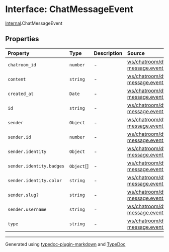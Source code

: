 # Interface: ChatMessageEvent

[Internal](../index.md).ChatMessageEvent

## Properties

| Property | Type | Description | Source |
| :------ | :------ | :------ | :------ |
| `chatroom_id` | `number` | - | [ws/chatroom/dto/chat-message.event.ts:12](https://github.com/zSoulweaver/kient/blob/cb3a38e/src/ws/chatroom/dto/chat-message.event.ts#L12) |
| `content` | `string` | - | [ws/chatroom/dto/chat-message.event.ts:13](https://github.com/zSoulweaver/kient/blob/cb3a38e/src/ws/chatroom/dto/chat-message.event.ts#L13) |
| `created_at` | `Date` | - | [ws/chatroom/dto/chat-message.event.ts:15](https://github.com/zSoulweaver/kient/blob/cb3a38e/src/ws/chatroom/dto/chat-message.event.ts#L15) |
| `id` | `string` | - | [ws/chatroom/dto/chat-message.event.ts:11](https://github.com/zSoulweaver/kient/blob/cb3a38e/src/ws/chatroom/dto/chat-message.event.ts#L11) |
| `sender` | `Object` | - | [ws/chatroom/dto/chat-message.event.ts:16](https://github.com/zSoulweaver/kient/blob/cb3a38e/src/ws/chatroom/dto/chat-message.event.ts#L16) |
| `sender.id` | `number` | - | [ws/chatroom/dto/chat-message.event.ts:17](https://github.com/zSoulweaver/kient/blob/cb3a38e/src/ws/chatroom/dto/chat-message.event.ts#L17) |
| `sender.identity` | `Object` | - | [ws/chatroom/dto/chat-message.event.ts:20](https://github.com/zSoulweaver/kient/blob/cb3a38e/src/ws/chatroom/dto/chat-message.event.ts#L20) |
| `sender.identity.badges` | `Object`[] | - | [ws/chatroom/dto/chat-message.event.ts:22](https://github.com/zSoulweaver/kient/blob/cb3a38e/src/ws/chatroom/dto/chat-message.event.ts#L22) |
| `sender.identity.color` | `string` | - | [ws/chatroom/dto/chat-message.event.ts:21](https://github.com/zSoulweaver/kient/blob/cb3a38e/src/ws/chatroom/dto/chat-message.event.ts#L21) |
| `sender.slug?` | `string` | - | [ws/chatroom/dto/chat-message.event.ts:19](https://github.com/zSoulweaver/kient/blob/cb3a38e/src/ws/chatroom/dto/chat-message.event.ts#L19) |
| `sender.username` | `string` | - | [ws/chatroom/dto/chat-message.event.ts:18](https://github.com/zSoulweaver/kient/blob/cb3a38e/src/ws/chatroom/dto/chat-message.event.ts#L18) |
| `type` | `string` | - | [ws/chatroom/dto/chat-message.event.ts:14](https://github.com/zSoulweaver/kient/blob/cb3a38e/src/ws/chatroom/dto/chat-message.event.ts#L14) |

***

Generated using [typedoc-plugin-markdown](https://www.npmjs.com/package/typedoc-plugin-markdown) and [TypeDoc](https://typedoc.org/)
